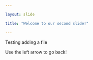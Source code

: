 ```yaml
---

layout: slide

title: "Welcome to our second slide!"

---
```


Testing adding a file

Use the left arrow to go back!
